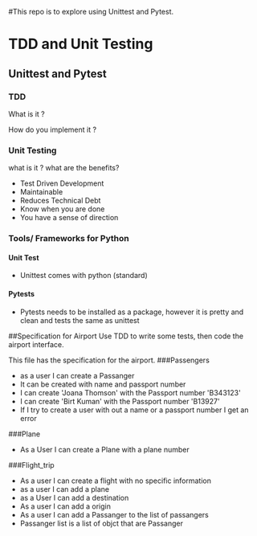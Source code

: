 #This repo is to explore using Unittest and Pytest.
# TDD and Unit Testing 
## Unittest and Pytest 

### TDD
What is it ?

How do you implement it ?

### Unit Testing 
what is it ? what are the benefits?

- Test Driven Development 
- Maintainable 
- Reduces Technical Debt 
- Know when you are done
- You have a sense of direction 

### Tools/ Frameworks for Python 

#### Unit Test
- Unittest comes with python (standard)

#### Pytests
- Pytests needs to be installed as a package, however it is pretty and clean and tests the same as unittest



##Specification for Airport
Use TDD to write some tests, then code the airport interface.

This file has the specification for the airport.
###Passengers
- as a user I can create a Passanger
- It can be created with name and passport number
- I can create 'Joana Thomson' with the Passport number 'B343123'
- I can create 'Birt Kuman' with the Passport number 'B13927'
- If I try to create a user with out a name or a passport number I get an error

###Plane
- As a User I can create a Plane with a plane number

###Flight_trip
- As a user I can create a flight with no specific information
- as a user I can add a plane
- as a User I can add a destination
- As a user I can add a origin
- As a user I can add a Passanger to the list of passangers
- Passanger list is a list of objct that are Passanger